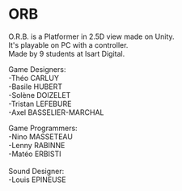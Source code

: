# ORB
O.R.B. is a Platformer in 2.5D view made on Unity.  <br>
It's playable on PC with a controller. <br>
Made by 9 students at Isart Digital. <br>

Game Designers: <br>
-Théo CARLUY <br>
-Basile HUBERT <br>
-Solène DOIZELET <br>
-Tristan LEFEBURE <br>
-Axel BASSELIER-MARCHAL <br>
  
Game Programmers: <br>
-Nino MASSETEAU <br>
-Lenny RABINNE <br>
-Matéo ERBISTI <br>
   <br>
Sound Designer: <br>
-Louis EPINEUSE <br>
 <br>
